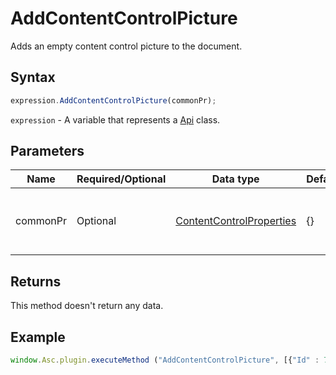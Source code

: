 # AddContentControlPicture

Adds an empty content control picture to the document.

## Syntax

```javascript
expression.AddContentControlPicture(commonPr);
```

`expression` - A variable that represents a [Api](Methods.md) class.

## Parameters

| **Name** | **Required/Optional** | **Data type** | **Default** | **Description** |
| ------------- | ------------- | ------------- | ------------- | ------------- |
| commonPr | Optional | [ContentControlProperties](../Enumeration/ContentControlProperties.md) | &#123;&#125; | The common content control properties. |

## Returns

This method doesn't return any data.

## Example

```javascript
window.Asc.plugin.executeMethod ("AddContentControlPicture", [{"Id" : 7, "Tag" : "{tag}", "Lock" : 0}]);
```
